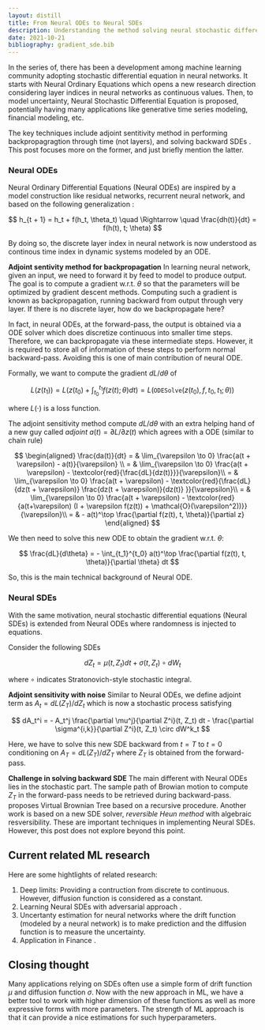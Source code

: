 ```yaml
---
layout: distill
title: From Neural ODEs to Neural SDEs
description: Understanding the method solving neural stochastic differential equations
date: 2021-10-21
bibliography: gradient_sde.bib
---
```


In the series of, there has been a development among machine learning community adopting stochastic differential equation in neural networks. It starts with Neural Ordinary Equations <d-cite key="neural_ode"></d-cite> which opens a new research direction considering layer indices in neural networks as continuous values. Then, to model uncertainty, Neural Stochastic Differential Equation is proposed, potentially having many applications like generative time series modeling, financial modeling, etc.

The key techniques include adjoint sentitivity method in performing backpropagragtion through time (not layers), and solving backward SDEs . This post focuses more on the former, and just briefly mention the latter.

### Neural ODEs

Neural Ordinary Differential Equations (Neural ODEs) are inspired by a model construction like residual networks, recurrent neural network, and based on the following generalization <d-cite key="neural_ode"></d-cite>:

$$
h_{t + 1} = h_t + f(h_t, \theta_t) \quad \Rightarrow \quad \frac{dh(t)}{dt} = f(h(t), t; \theta)
$$

By doing so, the discrete layer index in neural network is now understood as continous time index in dynamic systems modeled by an ODE. 

**Adjoint sentivity method for backpropagation** In learning neural network, given an input, we need to forward it by feed to model to produce output. The goal is to compute a gradient w.r.t. $\theta$ so that the parameters will be optimized by gradient descent methods. Computing such a gradient is known as backpropagation, running backward from output through very layer. If there is no discrete layer, how do we backpropagate here? 

In fact, in neural ODEs, at the forward-pass, the output is obtained via a ODE solver which does discretize continuous into smaller time steps. Therefore, we can backpropagate via these intermediate steps. However, it is required to store all of information of these steps to perform normal backward-pass. Avoiding this is one of main contribution of neural ODE. 

Formally, we want to compute the gradient $dL/d\theta$ of 

$$
L(z(t_1)) = L\left(z(t_0) + \int_{t_0}^{t_1} f(z(t); \theta) dt\right) = L(\texttt{ODESolve}(z(t_0), f, t_0, t_1; \theta))
$$

where $L(\cdot)$ is a loss function.

The adjoint sensitivity method compute $dL/d\theta$ with an extra helping hand of a new guy called *adjoint* $a(t) = \partial L / \partial z(t)$ which agrees with a ODE (similar to chain rule)

$$
\begin{aligned}
\frac{da(t)}{dt} = & \lim_{\varepsilon \to 0} \frac{a(t + \varepsilon) - a(t)}{\varepsilon} \\
= & \lim_{\varepsilon \to 0} \frac{a(t + \varepsilon) - \textcolor{red}{\frac{dL}{dz(t)}}}{\varepsilon}\\
= & \lim_{\varepsilon \to 0} \frac{a(t + \varepsilon) - \textcolor{red}{\frac{dL}{dz(t + \varepsilon)} \frac{dz(t + \varepsilon)}{dz(t)}  }}{\varepsilon}\\
= & \lim_{\varepsilon \to 0} \frac{a(t + \varepsilon) - \textcolor{red}{a(t+\varepsilon) (I + \varepsilon f(z(t)) + \mathcal{O}(\varepsilon^2))}}{\varepsilon}\\
= & - a(t)^\top \frac{\partial f(z(t), t, \theta)}{\partial z}
\end{aligned}
$$

We then need to solve this new ODE to obtain the gradient w.r.t. $\theta$:

$$
\frac{dL}{d\theta} = - \int_{t_1}^{t_0} a(t)^\top \frac{\partial f(z(t), t, \theta)}{\partial \theta} dt
$$

So, this is the main technical background of Neural ODE. 

### Neural SDEs

With the same motivation, neural stochastic differential equations (Neural SDEs) is extended from Neural ODEs where randomness is injected to equations.

Consider the following SDEs

$$
dZ_t = \mu(t, Z_t) dt + \sigma(t, Z_t) \circ dW_t
$$

where $\circ$ indicates Stratonovich-style stochastic integral. 

**Adjoint sensitivity with noise** Similar to Neural ODEs, we define adjoint term as $A_t = dL(Z_T)/dZ_t$ which is now a stochastic process satisfying

$$
dA_t^i = - A_t^j \frac{\partial \mu^j}{\partial Z^i}(t, Z_t) dt - \frac{\partial \sigma^{i,k}}{\partial Z^i}(t, Z_t) \circ dW^k_t
$$

Here, we have to solve this new SDE backward from $t=T$ to $t=0$ conditioning on $A_T = dL(Z_T)/dZ_T$ where $Z_T$ is obtained from the forward-pass.

**Challenge in solving backward SDE** The main different with Neural ODEs lies in the stochastic part. The sample path of Browian motion to compute $Z_T$ in the forward-pass needs to be retrieved during backward-pass. <d-cite key="gradient_sde"></d-cite> proposes Virtual Brownian Tree based on a recursive procedure. Another work<d-cite key="efficient_gradient_sde"></d-cite> is based on a new SDE solver, *reversible Heun method* with algebraic resversibility. These are important techniques in implementing Neural SDEs. However, this post does not explore beyond this point.
## Current related ML research

Here are some hightlights of related research:

1. Deep limits<d-cite key="deep_limit_1,deep_limit_2"></d-cite>: Providing a contruction from discrete to continuous. However, diffusion function is considered as a constant.
2. Learning Neural SDEs with adversarial approach <d-cite key="neural_sde_gan"></d-cite>.
3. Uncertanty estimation for neural networks <d-cite key="kong2020sde"></d-cite> where the drift function (modeled by a neural network) is to make prediction and the diffusion function is to measure the uncertainty.
4. Application in Finance <d-cite key="neural_ode_finance"></d-cite>.

## Closing thought

Many applications relying on SDEs often use a simple form of drift function $\mu$ and diffusion function $\sigma$. Now with the new approach in ML, we have a better tool to work with higher dimension of these functions as well as more expressive forms with more parameters. The strength of ML approach is that it can provide a nice estimations for such hyperparameters.

